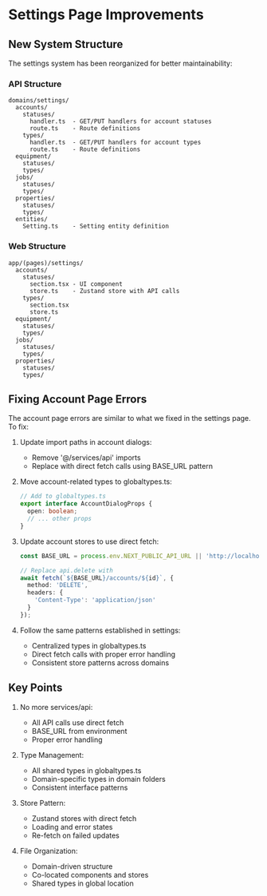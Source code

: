 # Settings Page Improvements

## New System Structure

The settings system has been reorganized for better maintainability:

### API Structure
```
domains/settings/
  accounts/
    statuses/
      handler.ts  - GET/PUT handlers for account statuses
      route.ts    - Route definitions
    types/
      handler.ts  - GET/PUT handlers for account types
      route.ts    - Route definitions
  equipment/
    statuses/
    types/
  jobs/
    statuses/
    types/
  properties/
    statuses/
    types/
  entities/
    Setting.ts    - Setting entity definition
```

### Web Structure
```
app/(pages)/settings/
  accounts/
    statuses/
      section.tsx - UI component
      store.ts    - Zustand store with API calls
    types/
      section.tsx
      store.ts
  equipment/
    statuses/
    types/
  jobs/
    statuses/
    types/
  properties/
    statuses/
    types/
```

## Fixing Account Page Errors

The account page errors are similar to what we fixed in the settings page. To fix:

1. Update import paths in account dialogs:
   - Remove '@/services/api' imports
   - Replace with direct fetch calls using BASE_URL pattern

2. Move account-related types to globaltypes.ts:
   ```typescript
   // Add to globaltypes.ts
   export interface AccountDialogProps {
     open: boolean;
     // ... other props
   }
   ```

3. Update account stores to use direct fetch:
   ```typescript
   const BASE_URL = process.env.NEXT_PUBLIC_API_URL || 'http://localhost:3001/api';

   // Replace api.delete with
   await fetch(`${BASE_URL}/accounts/${id}`, {
     method: 'DELETE',
     headers: {
       'Content-Type': 'application/json'
     }
   });
   ```

4. Follow the same patterns established in settings:
   - Centralized types in globaltypes.ts
   - Direct fetch calls with proper error handling
   - Consistent store patterns across domains

## Key Points

1. No more services/api:
   - All API calls use direct fetch
   - BASE_URL from environment
   - Proper error handling

2. Type Management:
   - All shared types in globaltypes.ts
   - Domain-specific types in domain folders
   - Consistent interface patterns

3. Store Pattern:
   - Zustand stores with direct fetch
   - Loading and error states
   - Re-fetch on failed updates

4. File Organization:
   - Domain-driven structure
   - Co-located components and stores
   - Shared types in global location
